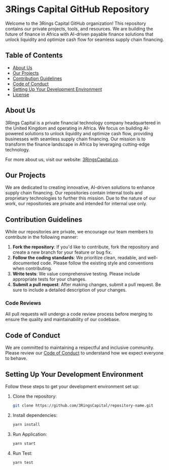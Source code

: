 # 3Rings Capital GitHub Repository

Welcome to the 3Rings Capital GitHub organization! This repository contains our private projects, tools, and resources. We are building the future of finance in Africa with AI-driven payable finance solutions that unlock liquidity and optimize cash flow for seamless supply chain financing.

## Table of Contents
- [About Us](#about-us)
- [Our Projects](#our-projects)
- [Contribution Guidelines](#contribution-guidelines)
- [Code of Conduct](#code-of-conduct)
- [Setting Up Your Development Environment](#setting-up-your-development-environment)
- [License](#license)

## About Us

3Rings Capital is a private financial technology company headquartered in the United Kingdom and operating in Africa. We focus on building AI-powered solutions to unlock liquidity and optimize cash flow, providing businesses with seamless supply chain financing. Our mission is to transform the finance landscape in Africa by leveraging cutting-edge technology.

For more about us, visit our website: [3RingsCapital.co](https://3ringscapital.co).

## Our Projects

We are dedicated to creating innovative, AI-driven solutions to enhance supply chain financing. Our repositories contain internal tools and proprietary technologies to further this mission. Due to the nature of our work, our repositories are private and intended for internal use only.

## Contribution Guidelines

While our repositories are private, we encourage our team members to contribute in the following manner:

1. **Fork the repository**: If you'd like to contribute, fork the repository and create a new branch for your feature or bug fix.
2. **Follow the coding standards**: We prioritize clean, readable, and well-documented code. Please follow the existing style and conventions when contributing.
3. **Write tests**: We value comprehensive testing. Please include appropriate tests for your changes.
4. **Submit a pull request**: After making changes, submit a pull request. Be sure to include a detailed description of your changes.

### Code Reviews

All pull requests will undergo a code review process before merging to ensure the quality and maintainability of our codebase.

## Code of Conduct

We are committed to maintaining a respectful and inclusive community. Please review our [Code of Conduct](CODE_OF_CONDUCT.md) to understand how we expect everyone to behave.

## Setting Up Your Development Environment

Follow these steps to get your development environment set up:

1. Clone the repository:

   ```bash
   git clone https://github.com/3RingsCapital/repository-name.git

2. Install dependencies:

   ```bash
   yarn install
   
3. Run Application:

   ```bash
   yarn start

4. Run Test:

   ```bash
   yarn test 

